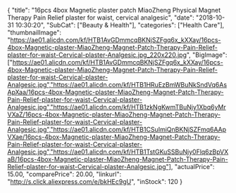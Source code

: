 {
	"title": "16pcs 4box Magnetic plaster patch MiaoZheng Physical Magnet Therapy Pain Relief plaster for waist, cervical analgesic",
	"date": "2018-10-31 10:30:20",
	"SubCat": ["Beauty & Health"],
	"categories": ["Health Care"],
	"thumbnailImage": "https://ae01.alicdn.com/kf/HTB1AvGDmmcqBKNjSZFgq6x_kXXay/16pcs-4box-Magnetic-plaster-MiaoZheng-Magnet-Patch-Therapy-Pain-Relief-plaster-for-waist-Cervical-plaster-Analgesic.jpg_220x220.jpg",
	"BigImage": ["https://ae01.alicdn.com/kf/HTB1AvGDmmcqBKNjSZFgq6x_kXXay/16pcs-4box-Magnetic-plaster-MiaoZheng-Magnet-Patch-Therapy-Pain-Relief-plaster-for-waist-Cervical-plaster-Analgesic.jpg","https://ae01.alicdn.com/kf/HTB1HRuEzBmWBuNkSndVq6AsApXaa/16pcs-4box-Magnetic-plaster-MiaoZheng-Magnet-Patch-Therapy-Pain-Relief-plaster-for-waist-Cervical-plaster-Analgesic.jpg","https://ae01.alicdn.com/kf/HTB1zkNgKwmTBuNjy1Xbq6yMrVXaZ/16pcs-4box-Magnetic-plaster-MiaoZheng-Magnet-Patch-Therapy-Pain-Relief-plaster-for-waist-Cervical-plaster-Analgesic.jpg","https://ae01.alicdn.com/kf/HTB1CSuImiQnBKNjSZFmq6AApVXae/16pcs-4box-Magnetic-plaster-MiaoZheng-Magnet-Patch-Therapy-Pain-Relief-plaster-for-waist-Cervical-plaster-Analgesic.jpg","https://ae01.alicdn.com/kf/HTB1TstGKuSSBuNjy0Flq6zBpVXaB/16pcs-4box-Magnetic-plaster-MiaoZheng-Magnet-Patch-Therapy-Pain-Relief-plaster-for-waist-Cervical-plaster-Analgesic.jpg"],
	"actualPrice": 15.00,
	"comparePrice": 20.00,
	"linkurl": "http://s.click.aliexpress.com/e/bkHEc9gU",
	"inStock": 120
}
